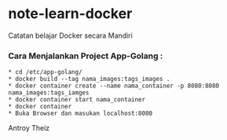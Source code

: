 # note-learn-docker
Catatan belajar Docker secara Mandiri


### Cara Menjalankan Project App-Golang :
	* cd /etc/app-golang/
	* docker build --tag nama_images:tags_images .
	* docker container create --name nama_container -p 8080:8080 nama_images:tags_iamges
	* docker container start nama_container
	* docker container 
	* Buka Browser dan masukan localhost:8080




Antroy Theiz 
